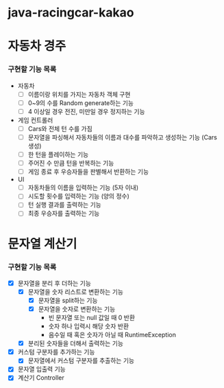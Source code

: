 # java-racingcar-kakao

# 자동차 경주
### 구현할 기능 목록
- 자동차
  - [ ] 이름이랑 위치를 가지는 자동차 객체 구현
  - [ ] 0~9의 수를 Random generate하는 기능
  - [ ] 4 이상일 경우 전진, 미만일 경우 정지하는 기능
- 게임 컨트롤러
  - [ ] Cars와 전체 턴 수를 가짐
  - [ ] 문자열을 파싱해서 자동차들의 이름과 대수를 파악하고 생성하는 기능 (Cars 생성)
  - [ ] 한 턴을 플레이하는 기능
  - [ ] 주어진 수 만큼 턴을 반복하는 기능
  - [ ] 게임 종료 후 우승자들을 판별해서 반환하는 기능
- UI
  - [ ] 자동차들의 이름을 입력하는 기능 (5자 이내)
  - [ ] 시도할 횟수를 입력하는 기능 (양의 정수)
  - [ ] 턴 실행 결과를 출력하는 기능
  - [ ] 최종 우승자를 출력하는 기능

# 문자열 계산기 
### 구현할 기능 목록
- [x] 문자열을 분리 후 더하는 기능
  - [x] 문자열을 숫자 리스트로 변환하는 기능
    - [x] 문자열을 split하는 기능
    - [x] 문자열을 숫자로 변환하는 기능
      - 빈 문자열 또는 null 값일 때 0 반환
      - 숫자 하나 입력시 해당 숫자 반환
      - 음수일 때 혹은 숫자가 아닐 때 RuntimeException
  - [x] 분리된 숫자들을 더해서 출력하는 기능
- [x] 커스텀 구분자를 추가하는 기능
  - [x] 문자열에서 커스텀 구분자를 추출하는 기능
- [x] 문자열 입출력 기능
- [x] 계산기 Controller